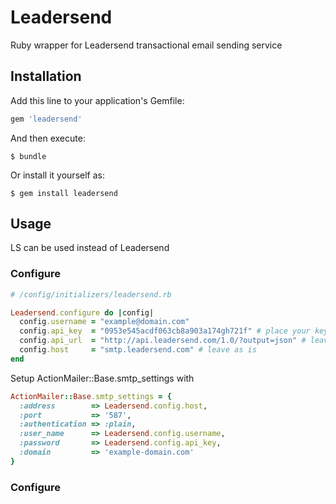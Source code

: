 # Leadersend

Ruby wrapper for Leadersend transactional email sending service

## Installation

Add this line to your application's Gemfile:

```ruby
gem 'leadersend'
```

And then execute:

    $ bundle

Or install it yourself as:

    $ gem install leadersend

## Usage

LS can be used instead of Leadersend

### Configure
```ruby
# /config/initializers/leadersend.rb

Leadersend.configure do |config|
  config.username = "example@domain.com"
  config.api_key  = "0953e545acdf063cb8a903a174gh721f" # place your key here
  config.api_url  = "http://api.leadersend.com/1.0/?output=json" # leave as is
  config.host     = "smtp.leadersend.com" # leave as is
end
```

Setup ActionMailer::Base.smtp_settings with
```ruby
ActionMailer::Base.smtp_settings = {
  :address        => Leadersend.config.host,
  :port           => '587',
  :authentication => :plain,
  :user_name      => Leadersend.config.username,
  :password       => Leadersend.config.api_key,
  :domain         => 'example-domain.com'
}
```

### Configure



